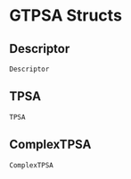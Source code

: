 # GTPSA Structs
## Descriptor
```@docs
Descriptor
```
## TPSA
```@docs
TPSA
```
## ComplexTPSA 
```@docs
ComplexTPSA
```